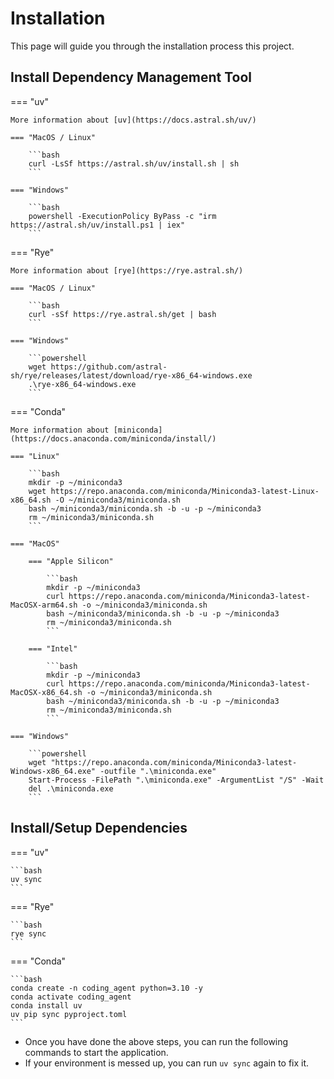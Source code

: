 # Installation

This page will guide you through the installation process this project.

## Install Dependency Management Tool

=== "uv"

    More information about [uv](https://docs.astral.sh/uv/)

    === "MacOS / Linux"

        ```bash
        curl -LsSf https://astral.sh/uv/install.sh | sh
        ```

    === "Windows"

        ```bash
        powershell -ExecutionPolicy ByPass -c "irm https://astral.sh/uv/install.ps1 | iex"
        ```

=== "Rye"

    More information about [rye](https://rye.astral.sh/)

    === "MacOS / Linux"

        ```bash
        curl -sSf https://rye.astral.sh/get | bash
        ```

    === "Windows"

        ```powershell
        wget https://github.com/astral-sh/rye/releases/latest/download/rye-x86_64-windows.exe
        .\rye-x86_64-windows.exe
        ```

=== "Conda"

    More information about [miniconda](https://docs.anaconda.com/miniconda/install/)

    === "Linux"

        ```bash
        mkdir -p ~/miniconda3
        wget https://repo.anaconda.com/miniconda/Miniconda3-latest-Linux-x86_64.sh -O ~/miniconda3/miniconda.sh
        bash ~/miniconda3/miniconda.sh -b -u -p ~/miniconda3
        rm ~/miniconda3/miniconda.sh
        ```

    === "MacOS"

        === "Apple Silicon"

            ```bash
            mkdir -p ~/miniconda3
            curl https://repo.anaconda.com/miniconda/Miniconda3-latest-MacOSX-arm64.sh -o ~/miniconda3/miniconda.sh
            bash ~/miniconda3/miniconda.sh -b -u -p ~/miniconda3
            rm ~/miniconda3/miniconda.sh
            ```

        === "Intel"

            ```bash
            mkdir -p ~/miniconda3
            curl https://repo.anaconda.com/miniconda/Miniconda3-latest-MacOSX-x86_64.sh -o ~/miniconda3/miniconda.sh
            bash ~/miniconda3/miniconda.sh -b -u -p ~/miniconda3
            rm ~/miniconda3/miniconda.sh
            ```

    === "Windows"

        ```powershell
        wget "https://repo.anaconda.com/miniconda/Miniconda3-latest-Windows-x86_64.exe" -outfile ".\miniconda.exe"
        Start-Process -FilePath ".\miniconda.exe" -ArgumentList "/S" -Wait
        del .\miniconda.exe
        ```

## Install/Setup Dependencies

=== "uv"

    ```bash
    uv sync
    ```

=== "Rye"

    ```bash
    rye sync
    ```

=== "Conda"

    ```bash
    conda create -n coding_agent python=3.10 -y
    conda activate coding_agent
    conda install uv
    uv pip sync pyproject.toml
    ```

- Once you have done the above steps, you can run the following commands to start the application.
- If your environment is messed up, you can run `uv sync` again to fix it.
